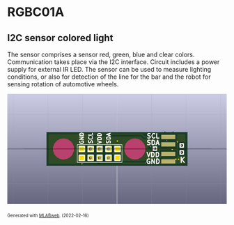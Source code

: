 <!--- PrjInfo ---> <!--- Please remove this line after manually editing --->
<!--- 00a56be08b96043df9e37d6aff7b6990 --->
<!--- Created:2022-02-16 21:57:26.893892: ---> 
<!--- Author:: ---> 
<!--- AuthorEmail:: ---> 
<!--- Tags:: ---> 
<!--- Ust:: ---> 
<!--- Label --->
<!--- ELabel ---> 
<!--- Name:RGBC01A: --->
# RGBC01A
<!--- LongName --->
## I2C sensor colored light
<!--- ELongName ---> 

<!--- Lead --->
The sensor comprises a sensor red, green, blue and clear colors. Communication takes place via the I2C interface. Circuit includes a power supply for external IR LED. The sensor can be used to measure lighting conditions, or also for detection of the line for the bar and the robot for sensing rotation of automotive wheels.
<!--- ELead ---> 

![RGBC01A](doc/img/RGBC01A_top_small.jpg) 


<!--- Description --->
<!--- EDescription --->
<!--- Content --->
<!--- EContent --->
<sub><sup> Generated with [MLABweb](https://github.com/MLAB-project/MLABweb). (2022-02-16)</sup></sub>